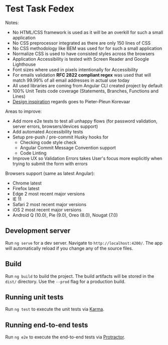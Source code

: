 # Test Task Fedex

Notes:
* No HTML/CSS framework is used as it will be an overkill for such a small application
* No CSS preprocessor integrated as there are only 150 lines of CSS
* No CSS methodology like BEM was used for for such a small application
* Normalize CSS is used to have consisted styles across the browsers
* Application Accessibility is tested with Screen Reader and Google Lighthouse
* Font sizes where used in pixels intentionally for Accessibility
* For emails validation __RFC 2822 compliant regex__ was used that will match 99.99% of all email addresses in actual use today
* All used libraries are coming from Angular CLI created project by default 
* 100% Unit Tests code coverage (Statements, Branches, Functions and Lines)
* [Design inspiration](https://dribbble.com/shots/14019613-Sign-up-form) regards goes to Pieter-Pleun Korevaar

Areas to improve:
* Add more e2e tests to test all unhappy flows (for password validation, server errors, browsers/devices support)
* Add automated Accessibility tests
* Setup pre-push / pre-commit Husky hooks for
  * Checking code style check
  * Angular Commit Message Convention support
  * Code Linting
* Improve UX so Validation Errors takes User's focus more explicitly when trying to submit the form with errors

Browsers support (same as latest Angular):
* Chrome	latest
* Firefox	latest
* Edge	2 most recent major versions
* IE	11
* Safari	2 most recent major versions
* iOS	2 most recent major versions
* Android	Q (10.0), Pie (9.0), Oreo (8.0), Nougat (7.0) 

## Development server

Run `ng serve` for a dev server. Navigate to `http://localhost:4200/`. The app will automatically reload if you change any of the source files.

## Build

Run `ng build` to build the project. The build artifacts will be stored in the `dist/` directory. Use the `--prod` flag for a production build.

## Running unit tests

Run `ng test` to execute the unit tests via [Karma](https://karma-runner.github.io).

## Running end-to-end tests

Run `ng e2e` to execute the end-to-end tests via [Protractor](http://www.protractortest.org/).

